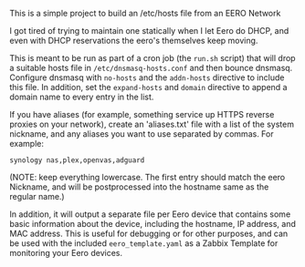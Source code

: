 This is a simple project to build an /etc/hosts file from an EERO Network

I got tired of trying to maintain one statically when I let Eero do DHCP, and even with
DHCP reservations the eero's themselves keep moving. 


This is meant to be run as part of a cron job (the `run.sh` script) that will drop a suitable
hosts file in `/etc/dnsmasq-hosts.conf` and then bounce dnsmasq.  Configure dnsmasq with `no-hosts` 
and the `addn-hosts` directive to include this file.  In addition, set the `expand-hosts` and `domain` directive to append a domain name to every entry in the list.

If you have aliases (for example, something service up HTTPS reverse
proxies on your network), create an 'aliases.txt' file with a list of
the system nickname, and any aliases you want to use separated by commas. For example:

```
synology nas,plex,openvas,adguard
```

(NOTE: keep everything lowercase.  The first entry should match the
eero Nickname, and will be postprocessed into the hostname same as the
regular name.)


In addition, it will output a separate file per Eero device that contains some basic information about the device, including the hostname, IP address, and MAC address.  This is useful for debugging or for other purposes, and can be used with the included
`eero_template.yaml` as a Zabbix Template for monitoring your Eero devices.
